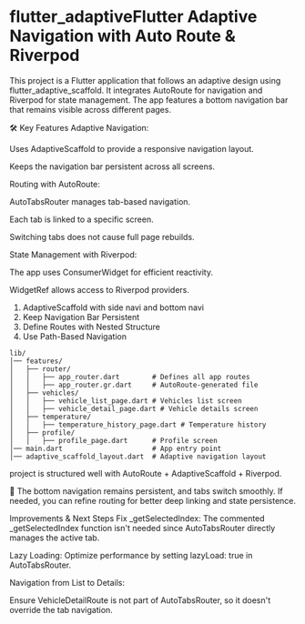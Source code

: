 # flutter_adaptiveFlutter Adaptive Navigation with Auto Route & Riverpod

This project is a Flutter application that follows an adaptive design using flutter_adaptive_scaffold. It integrates AutoRoute for navigation and Riverpod for state management. The app features a bottom navigation bar that remains visible across different pages.


🛠️ Key Features
Adaptive Navigation:

Uses AdaptiveScaffold to provide a responsive navigation layout.

Keeps the navigation bar persistent across all screens.

Routing with AutoRoute:

AutoTabsRouter manages tab-based navigation.

Each tab is linked to a specific screen.

Switching tabs does not cause full page rebuilds.

State Management with Riverpod:

The app uses ConsumerWidget for efficient reactivity.

WidgetRef allows access to Riverpod providers.

1. AdaptiveScaffold with side navi and bottom navi
2. Keep Navigation Bar Persistent
3. Define Routes with Nested Structure
4. Use Path-Based Navigation

```
lib/
│── features/
│   ├── router/
│   │   ├── app_router.dart        # Defines all app routes
│   │   ├── app_router.gr.dart     # AutoRoute-generated file
│   ├── vehicles/
│   │   ├── vehicle_list_page.dart # Vehicles list screen
│   │   ├── vehicle_detail_page.dart # Vehicle details screen
│   ├── temperature/
│   │   ├── temperature_history_page.dart # Temperature history
│   ├── profile/
│   │   ├── profile_page.dart      # Profile screen
│── main.dart                      # App entry point
│── adaptive_scaffold_layout.dart  # Adaptive navigation layout
```

project is structured well with AutoRoute + AdaptiveScaffold + Riverpod. 

🚀 The bottom navigation remains persistent, and tabs switch smoothly. If needed, you can refine routing for better deep linking and state persistence.


Improvements & Next Steps
Fix _getSelectedIndex: The commented _getSelectedIndex function isn't needed since AutoTabsRouter directly manages the active tab.

Lazy Loading: Optimize performance by setting lazyLoad: true in AutoTabsRouter.

Navigation from List to Details:

Ensure VehicleDetailRoute is not part of AutoTabsRouter, so it doesn't override the tab navigation.